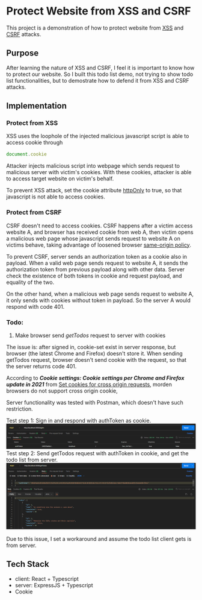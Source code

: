 # Protect Website from XSS and CSRF

This project is a demonstration of how to protect website from [XSS](https://en.wikipedia.org/wiki/Cross-site_scripting) and [CSRF](https://en.wikipedia.org/wiki/Cross-site_request_forgery) attacks.

## Purpose

After learning the nature of XSS and CSRF, I feel it is important to know how to protect our website. So I built this todo list demo, not trying to show todo list functionalities, but to demostrate how to defend it from XSS and CSRF attacks.

## Implementation

### Protect from XSS
XSS uses the loophole of the injected malicious javascript script is able to access cookie through
```js
document.cookie
```
Attacker injects malicious script into webpage which sends request to malicious server with victim's cookies. 
With these cookies, attacker is able to access target website on victim's behalf.

To prevent XSS attack, set the cookie attribute [httpOnly](https://developer.mozilla.org/en-US/docs/Web/HTTP/Cookies#restrict_access_to_cookies) to true, so that javascript is not able to access cookies.

### Protect from CSRF
CSRF doesn't need to access cookies. CSRF happens after a victim access website A, and browser has received cookie from web A, then victim opens a malicious web page whose javascript sends request to website A on victims behave, taking advantage of loosened browser [same-origin policy](https://developer.mozilla.org/en-US/docs/Web/Security/Same-origin_policy).

To prevent CSRF, server sends an authorization token as a cookie also in payload. When a valid web page sends request to website A, it sends the authorization token from previous payload along with other data. Server check the existence of both tokens in cookie and request payload, and equality of the two.

On the other hand, when a malicious web page sends request to website A, it only sends with cookies without token in payload. So the server A would respond with code 401.

### Todo:
1. Make browser send *getTodos* request to server with cookies

The issue is: after signed in, cookie-set exist in server response, but browser (the latest Chrome and Firefox) doesn't store it. When sending getTodos request, browser doesn't send cookie with the request, so that the server returns code 401.

According to ***Cookie settings: Cookie settings per Chrome and Firefox update in 2021*** from [Set cookies for cross origin requests](https://stackoverflow.com/questions/46288437/set-cookies-for-cross-origin-requests), morden browsers do not support cross origin cookie,

Server functionality was tested with Postman, which doesn't have such restriction.

Test step 1: Sign in and respond with authToken as cookie.
![Alt text](assets/signin.png)
Test step 2: Send getTodos request with authToken in cookie, and get the todo list from server.
![Alt text](assets/getTodos.png)

Due to this issue, I set a workaround and assume the todo list client gets is from server.

## Tech Stack
- client: React + Typescript
- server: ExpressJS + Typescript
- Cookie
